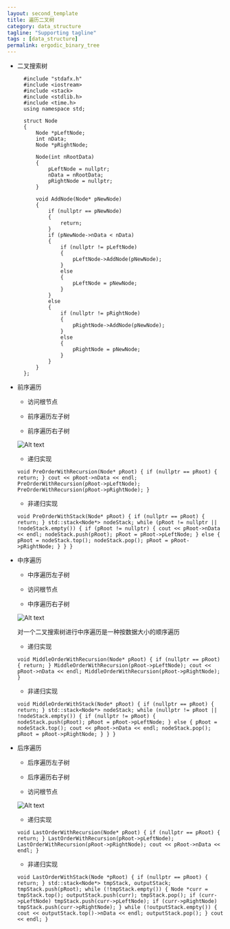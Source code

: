 ```yaml
---
layout: second_template
title: 遍历二叉树
category: data_structure
tagline: "Supporting tagline"
tags : [data_structure]
permalink: ergodic_binary_tree
---
```


* 二叉搜索树

		#include "stdafx.h"
		#include <iostream>
		#include <stack>
		#include <stdlib.h>
		#include <time.h>
		using namespace std;

		struct Node
		{
			Node *pLeftNode;
			int nData;
			Node *pRightNode;

			Node(int nRootData)
			{
				pLeftNode = nullptr;
				nData = nRootData;
				pRightNode = nullptr;
			}

			void AddNode(Node* pNewNode)
			{
				if (nullptr == pNewNode)
				{
					return;
				}
				if (pNewNode->nData < nData)
				{
					if (nullptr != pLeftNode)
					{
						pLeftNode->AddNode(pNewNode);
					}
					else
					{
						pLeftNode = pNewNode;
					}
				}
				else
				{
					if (nullptr != pRightNode)
					{
						pRightNode->AddNode(pNewNode);
					}
					else
					{
						pRightNode = pNewNode;
					}
				}
			}
		};

* 前序遍历
	
	- 访问根节点

	- 前序遍历左子树

	- 前序遍历右子树

	![Alt text][preorder]

	[preorder]: assets/themes/my_blog/img/preorder.jpg

	- 递归实现

	`
	void PreOrderWithRecursion(Node* pRoot)
	{
		if (nullptr == pRoot)
		{
			return;
		}
		cout << pRoot->nData << endl;
		PreOrderWithRecursion(pRoot->pLeftNode);
		PreOrderWithRecursion(pRoot->pRightNode);
	}
	`

	- 非递归实现

	`
	void PreOrderWithStack(Node* pRoot)
	{
		if (nullptr == pRoot)
		{
			return;
		}
		std::stack<Node*> nodeStack;
		while (pRoot != nullptr || !nodeStack.empty())
		{
			if (pRoot != nullptr)
			{
				cout << pRoot->nData << endl;
				nodeStack.push(pRoot);
				pRoot = pRoot->pLeftNode;
			}
			else
			{
				pRoot = nodeStack.top();
				nodeStack.pop();
				pRoot = pRoot->pRightNode;
			}
		}
	}		
	`

* 中序遍历

	- 中序遍历左子树

	- 访问根节点

	- 中序遍历右子树


	![Alt text][middleorder]

	[middleorder]: assets/themes/my_blog/img/middle_order.jpg

	对一个二叉搜索树进行中序遍历是一种按数据大小的顺序遍历

	- 递归实现

	`
	void MiddleOrderWithRecursion(Node* pRoot)
	{
		if (nullptr == pRoot)
		{
			return;
		}
		MiddleOrderWithRecursion(pRoot->pLeftNode);
		cout << pRoot->nData << endl;
		MiddleOrderWithRecursion(pRoot->pRightNode);
	}
	`

	- 非递归实现

	`
	void MiddleOrderWithStack(Node* pRoot)
	{
		if (nullptr == pRoot)
		{
			return;
		}
		std::stack<Node*> nodeStack;
		while (nullptr != pRoot || !nodeStack.empty())
		{
			if (nullptr != pRoot)
			{
				nodeStack.push(pRoot);
				pRoot = pRoot->pLeftNode;
			}
			else
			{
				pRoot = nodeStack.top();
				cout << pRoot->nData << endl;
				nodeStack.pop();
				pRoot = pRoot->pRightNode;
			}
		}
	}
	`

* 后序遍历

	- 后序遍历左子树

	- 后序遍历右子树

	- 访问根节点

	![Alt text][lastorder]

	[lastorder]: assets/themes/my_blog/img/last_order.jpg

	- 递归实现

	`
	void LastOrderWithRecursion(Node* pRoot)
	{
		if (nullptr == pRoot)
		{
			return;
		}
		LastOrderWithRecursion(pRoot->pLeftNode);
		LastOrderWithRecursion(pRoot->pRightNode);
		cout << pRoot->nData << endl;
	}
	`

	- 非递归实现

	`
	void LastOrderWithStack(Node *pRoot)
	{
		if (nullptr == pRoot)
		{
			return;
		}
		std::stack<Node*> tmpStack, outputStack;
		tmpStack.push(pRoot);
		while (!tmpStack.empty())
		{
			Node *curr = tmpStack.top();
			outputStack.push(curr);
			tmpStack.pop();
			if (curr->pLeftNode)
				tmpStack.push(curr->pLeftNode);
			if (curr->pRightNode)
				tmpStack.push(curr->pRightNode);
		}
		while (!outputStack.empty())
		{
			cout << outputStack.top()->nData << endl;
			outputStack.pop();
		}
		cout << endl;
	}
	`